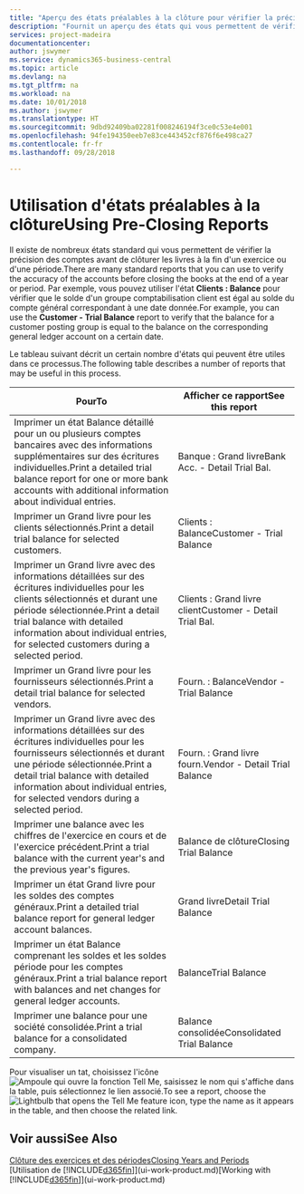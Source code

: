 ```yaml
---
title: "Aperçu des états préalables à la clôture pour vérifier la précision de compte | Microsoft Docs"
description: "Fournit un aperçu des états qui vous permettent de vérifier la précision des comptes avant de clôturer les livres à la fin d'un exercice ou d'une période."
services: project-madeira
documentationcenter: 
author: jswymer
ms.service: dynamics365-business-central
ms.topic: article
ms.devlang: na
ms.tgt_pltfrm: na
ms.workload: na
ms.date: 10/01/2018
ms.author: jswymer
ms.translationtype: HT
ms.sourcegitcommit: 9dbd92409ba02281f008246194f3ce0c53e4e001
ms.openlocfilehash: 94fe194350eeb7e83ce443452cf876f6e498ca27
ms.contentlocale: fr-fr
ms.lasthandoff: 09/28/2018

---
```

# <a name="using-pre-closing-reports"></a><span data-ttu-id="455ae-103">Utilisation d'états préalables à la clôture</span><span class="sxs-lookup"><span data-stu-id="455ae-103">Using Pre-Closing Reports</span></span>
<span data-ttu-id="455ae-104">Il existe de nombreux états standard qui vous permettent de vérifier la précision des comptes avant de clôturer les livres à la fin d'un exercice ou d'une période.</span><span class="sxs-lookup"><span data-stu-id="455ae-104">There are many standard reports that you can use to verify the accuracy of the accounts before closing the books at the end of a year or period.</span></span> <span data-ttu-id="455ae-105">Par exemple, vous pouvez utiliser l'état **Clients : Balance** pour vérifier que le solde d'un groupe comptabilisation client est égal au solde du compte général correspondant à une date donnée.</span><span class="sxs-lookup"><span data-stu-id="455ae-105">For example, you can use the **Customer - Trial Balance** report to verify that the balance for a customer posting group is equal to the balance on the corresponding general ledger account on a certain date.</span></span>

<span data-ttu-id="455ae-106">Le tableau suivant décrit un certain nombre d'états qui peuvent être utiles dans ce processus.</span><span class="sxs-lookup"><span data-stu-id="455ae-106">The following table describes a number of reports that may be useful in this process.</span></span>

| <span data-ttu-id="455ae-107">Pour</span><span class="sxs-lookup"><span data-stu-id="455ae-107">To</span></span> | <span data-ttu-id="455ae-108">Afficher ce rapport</span><span class="sxs-lookup"><span data-stu-id="455ae-108">See this report</span></span> |
| --- | --- |
| <span data-ttu-id="455ae-109">Imprimer un état Balance détaillé pour un ou plusieurs comptes bancaires avec des informations supplémentaires sur des écritures individuelles.</span><span class="sxs-lookup"><span data-stu-id="455ae-109">Print a detailed trial balance report for one or more bank accounts with additional information about individual entries.</span></span> |<span data-ttu-id="455ae-110">Banque : Grand livre</span><span class="sxs-lookup"><span data-stu-id="455ae-110">Bank Acc. - Detail Trial Bal.</span></span> |
| <span data-ttu-id="455ae-111">Imprimer un Grand livre pour les clients sélectionnés.</span><span class="sxs-lookup"><span data-stu-id="455ae-111">Print a detail trial balance for selected customers.</span></span> |<span data-ttu-id="455ae-112">Clients : Balance</span><span class="sxs-lookup"><span data-stu-id="455ae-112">Customer - Trial Balance</span></span> |
| <span data-ttu-id="455ae-113">Imprimer un Grand livre avec des informations détaillées sur des écritures individuelles pour les clients sélectionnés et durant une période sélectionnée.</span><span class="sxs-lookup"><span data-stu-id="455ae-113">Print a detail trial balance with detailed information about individual entries, for selected customers during a selected period.</span></span> |<span data-ttu-id="455ae-114">Clients : Grand livre client</span><span class="sxs-lookup"><span data-stu-id="455ae-114">Customer - Detail Trial Bal.</span></span> |
| <span data-ttu-id="455ae-115">Imprimer un Grand livre pour les fournisseurs sélectionnés.</span><span class="sxs-lookup"><span data-stu-id="455ae-115">Print a detail trial balance for selected vendors.</span></span> |<span data-ttu-id="455ae-116">Fourn. : Balance</span><span class="sxs-lookup"><span data-stu-id="455ae-116">Vendor - Trial Balance</span></span> |
| <span data-ttu-id="455ae-117">Imprimer un Grand livre avec des informations détaillées sur des écritures individuelles pour les fournisseurs sélectionnés et durant une période sélectionnée.</span><span class="sxs-lookup"><span data-stu-id="455ae-117">Print a detail trial balance with detailed information about individual entries, for selected vendors during a selected period.</span></span> |<span data-ttu-id="455ae-118">Fourn. : Grand livre fourn.</span><span class="sxs-lookup"><span data-stu-id="455ae-118">Vendor - Detail Trial Balance</span></span> |
| <span data-ttu-id="455ae-119">Imprimer une balance avec les chiffres de l'exercice en cours et de l'exercice précédent.</span><span class="sxs-lookup"><span data-stu-id="455ae-119">Print a trial balance with the current year's and the previous year's figures.</span></span> |<span data-ttu-id="455ae-120">Balance de clôture</span><span class="sxs-lookup"><span data-stu-id="455ae-120">Closing Trial Balance</span></span> |
| <span data-ttu-id="455ae-121">Imprimer un état Grand livre pour les soldes des comptes généraux.</span><span class="sxs-lookup"><span data-stu-id="455ae-121">Print a detailed trial balance report for general ledger account balances.</span></span> |<span data-ttu-id="455ae-122">Grand livre</span><span class="sxs-lookup"><span data-stu-id="455ae-122">Detail Trial Balance</span></span> |
| <span data-ttu-id="455ae-123">Imprimer un état Balance comprenant les soldes et les soldes période pour les comptes généraux.</span><span class="sxs-lookup"><span data-stu-id="455ae-123">Print a trial balance report with balances and net changes for general ledger accounts.</span></span> |<span data-ttu-id="455ae-124">Balance</span><span class="sxs-lookup"><span data-stu-id="455ae-124">Trial Balance</span></span> |
| <span data-ttu-id="455ae-125">Imprimer une balance pour une société consolidée.</span><span class="sxs-lookup"><span data-stu-id="455ae-125">Print a trial balance for a consolidated company.</span></span> |<span data-ttu-id="455ae-126">Balance consolidée</span><span class="sxs-lookup"><span data-stu-id="455ae-126">Consolidated Trial Balance</span></span> |

<span data-ttu-id="455ae-127">Pour visualiser un tat, choisissez l'icône ![Ampoule qui ouvre la fonction Tell Me](media/ui-search/search_small.png "Dites-moi ce que vous voulez faire"), saisissez le nom qui s'affiche dans la table, puis sélectionnez le lien associé.</span><span class="sxs-lookup"><span data-stu-id="455ae-127">To see a report, choose the ![Lightbulb that opens the Tell Me feature](media/ui-search/search_small.png "Tell me what you want to do") icon, type the name as it appears in the table, and then choose the related link.</span></span>

## <a name="see-also"></a><span data-ttu-id="455ae-128">Voir aussi</span><span class="sxs-lookup"><span data-stu-id="455ae-128">See Also</span></span>
[<span data-ttu-id="455ae-129">Clôture des exercices et des périodes</span><span class="sxs-lookup"><span data-stu-id="455ae-129">Closing Years and Periods</span></span>](year-close-years-periods.md)  
<span data-ttu-id="455ae-130">[Utilisation de [!INCLUDE[d365fin](includes/d365fin_md.md)]](ui-work-product.md)</span><span class="sxs-lookup"><span data-stu-id="455ae-130">[Working with [!INCLUDE[d365fin](includes/d365fin_md.md)]](ui-work-product.md)</span></span>


